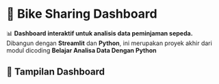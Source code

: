 # 🚴 Bike Sharing Dashboard

📊 **Dashboard interaktif untuk analisis data peminjaman sepeda.**  
Dibangun dengan **Streamlit** dan **Python**, ini merupakan proyek akhir dari modul dicoding **Belajar Analisa Data Dengan Python**

## 📸 Tampilan Dashboard



